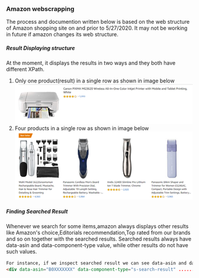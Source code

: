 ﻿### Amazon webscrapping 
The process and documention written below is based on the web structure of Amazon shopping site on and prior to 5/27/2020.
It may not be working in future if amazon changes its web structure.

##### Result Displaying structure
At the moment, it displays the results in two ways and  they both have different XPath.
1) Only one product(result) in a single row as shown in image below
![Amzon1](Image/amzon1.PNG)
2) Four products in a single row as shown in image below
![Amazon22](Image/amazon22.PNG)
 

##### Finding Searched Result
Whenever we search for some items,amazon always displays other results like Amazon's choice,Editorials recommendation,Top rated from our brands and so on together with the searched results.
Searched results always have  data-asin and data-component-type value, while other results do not have such values.
```Html
For instance, if we inspect searched result we can see data-asin and data-component-type with values as shown below.
<div data-asin="B0XXXXXXX" data-component-type="s-search-result" ......>
``` 
